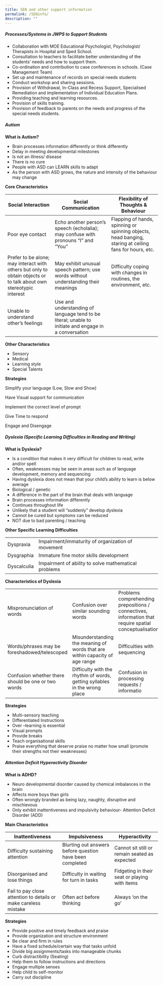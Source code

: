 ```yaml
---
title: SEN and other support information
permalink: /SENinfo/
description: ""
---
```

##### Processes/Systems in JWPS to Support Students

* Collaboration with MOE Educational Psychologist, Psychologist/ Therapists in Hospital and Sped School.
* Consultation to teachers to facilitate better understanding of the students’ needs and how to support them.
* Co-ordination and contribution to case conferences in schools. (Case Management Team)
* Set up and maintenance of records on special needs students
* Conduct workshop and sharing sessions.
* Provision of Withdrawal, In-Class and Recess Support, Specialised Remediation and implementation of Individual Education Plans.
* Providing teaching and learning resources.
* Provision of skills training. 
* Provision of feedback to parents on the needs and progress of the special needs students.


##### Autism

**What is Autism?**

* Brain processes information differently or think differently
* Delay in meeting developmental milestones
* Is not an illness/ disease
* There is no cure
* People with ASD can LEARN skills to adapt
* As the person with ASD grows, the nature and intensity of the behaviour may change


**Core Characteristics**



| Social Interaction | Social Communication | Flexibility of Thoughts & Behaviour |
| -------- | -------- | -------- |
| Poor eye contact     | Echo another person’s speech (echolalia);  may confuse with pronouns “I” and “You”     | Flapping of hands, spinning or spinning objects, head banging, staring at ceiling fans for hours, etc.     |
| Prefer to be alone; may interact with others but only to obtain objects or to talk about own stereotypic interest  | May exhibit unusual speech pattern; use words without understanding their meanings | Difficulty coping with changes in routines, the environment, etc.  |
|  Unable to understand other’s feelings | Use and understanding of language tend to be literal; unable to initiate and engage in a conversation  |  |


**Other Characteristics**

*   Sensory
*   Medical
*   Learning style
*   Special Talents
 

**Strategies**

Simplify your language (Low, Slow and Show)

Have Visual support for communication

Implement the correct level of prompt

Give Time to respond

Engage and Disengage


##### Dyslexia (Specific Learning Difficulties in Reading and Writing)

**What is Dyslexia?**

* Is a condition that makes it very difficult for children to read, write and/or spell
* Often, weaknesses may be seen in areas such as of language development, memory and sequencing
* Having dyslexia does not mean that your child’s ability to learn is below average
* Biological / genetic
* A difference in the part of the brain that deals with language
* Brain processes information differently
* Continues throughout life
* Unlikely that a student will “suddenly” develop dyslexia
* Cannot be cured but symptoms can be reduced
* NOT due to bad parenting / teaching



**Other Specific Learning Difficulties**

|  |  |
| -------- | -------- | 
| Dyspraxia     | Impairment/immaturity of organization of movement     | 
|  Dysgraphia |  Immature fine motor skills development |
|  Dyscalculia |  Impairment of ability to solve mathematical problems |**


**Characteristics of Dyslexia**



| |  |  | |
| -------- | -------- | -------- |---|
| Mispronunciation of words     | Confusion over similar sounding words     | Problems comprehending prepositions / connectives, information that require spatial conceptualisation     | Outline/shape of word is similar to correct word but some letters are confused  |
| Words/phrases may be foreshadowed/telescoped     | Misunderstanding the meaning of words that are within capacity of age range     | Difficulties with sequencing     |  Reverses/mirrors letters, punctuation marks |
| Confusion whether there should be one or two words     | Difficulty with the rhythm of words, getting syllables in the wrong place     | Confusion in processing requests / informatio     |  Letters may be correct but in the wrong order |


**Strategies**

* Multi-sensory teaching
* Differentiated Instructions
* Over –learning is essential
* Visual prompts
* Provide  breaks
* Teach organisational skills
* Praise everything that deserve praise no matter how small (promote their strengths not their weaknesses)


##### Attention Deficit Hyperactivity Disorder

**What is ADHD?**

* Neuro developmental disorder caused by chemical imbalances in the brain
* Affects more boys than girls
* Often wrongly branded as being lazy, naughty, disruptive and mischievous
* Only exhibit inattentiveness and impulsivity behaviour- Attention Deficit Disorder (ADD)


**Main Characteristics**

| Inattentiveness  |  Impulsiveness  |  Hyperactivity  |
| -------- | -------- | -------- |
| Difficulty sustaining attention     | Blurting out answers before question have been completed     | Cannot sit still or remain seated as expected     |
|  Disorganised and lose things |  Difficulty in waiting for turn in tasks  |  Fidgeting in their seat or playing with items |
|  Fail to pay close attention to details or make careless mistake  |  Often act before thinking |   Always ‘on the go’ |


**Strategies**

*  Provide positive and timely feedback and praise
*  Provide organization and structure environment
*  Be clear and firm in rules
*  Have a fixed schedule/certain way that tasks unfold
*  Divide big assignments/tasks into manageable chunks
*  Curb distractibility (Seating)
*  Help them to follow instructions and directions
*  Engage multiple senses
*  Help child to self-monitor
*  Carry out discipline